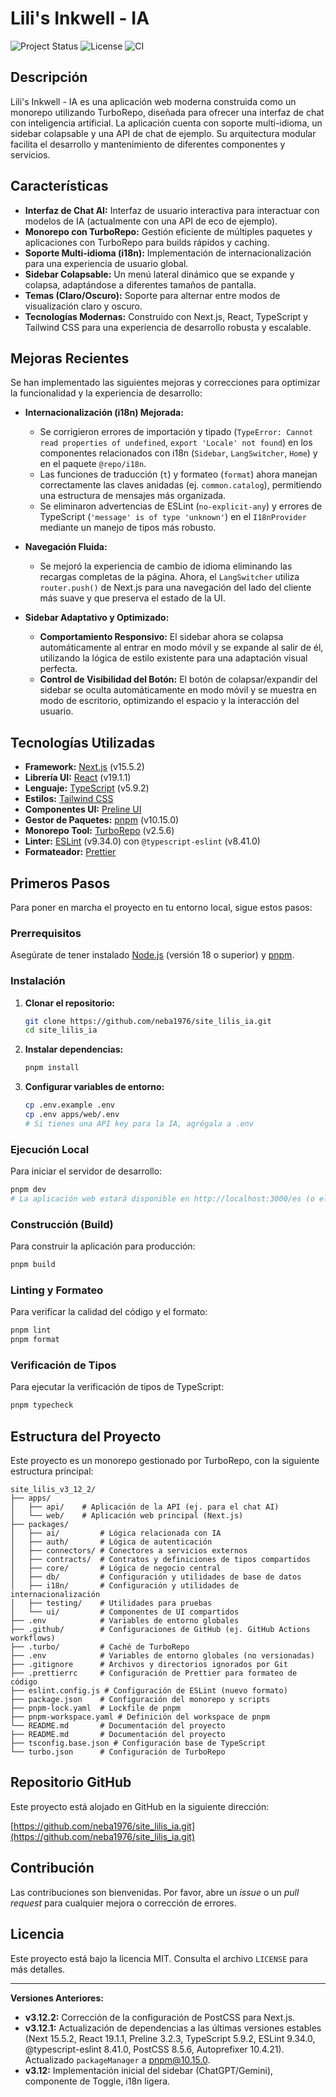 # Lili's Inkwell - IA

![Project Status](https://img.io/badge/status-in_development-orange.svg)
![License](https://img.io/badge/license-MIT-blue.svg)
![CI](https://github.com/neba1976/site_lilis_ia/actions/workflows/ci.yml/badge.svg)

## Descripción

Lili's Inkwell - IA es una aplicación web moderna construida como un monorepo utilizando TurboRepo, diseñada para ofrecer una interfaz de chat con inteligencia artificial. La aplicación cuenta con soporte multi-idioma, un sidebar colapsable y una API de chat de ejemplo. Su arquitectura modular facilita el desarrollo y mantenimiento de diferentes componentes y servicios.

## Características

*   **Interfaz de Chat AI:** Interfaz de usuario interactiva para interactuar con modelos de IA (actualmente con una API de eco de ejemplo).
*   **Monorepo con TurboRepo:** Gestión eficiente de múltiples paquetes y aplicaciones con TurboRepo para builds rápidos y caching.
*   **Soporte Multi-idioma (i18n):** Implementación de internacionalización para una experiencia de usuario global.
*   **Sidebar Colapsable:** Un menú lateral dinámico que se expande y colapsa, adaptándose a diferentes tamaños de pantalla.
*   **Temas (Claro/Oscuro):** Soporte para alternar entre modos de visualización claro y oscuro.
*   **Tecnologías Modernas:** Construido con Next.js, React, TypeScript y Tailwind CSS para una experiencia de desarrollo robusta y escalable.

## Mejoras Recientes

Se han implementado las siguientes mejoras y correcciones para optimizar la funcionalidad y la experiencia de desarrollo:

*   **Internacionalización (i18n) Mejorada:**
    *   Se corrigieron errores de importación y tipado (`TypeError: Cannot read properties of undefined`, `export 'Locale' not found`) en los componentes relacionados con i18n (`Sidebar`, `LangSwitcher`, `Home`) y en el paquete `@repo/i18n`.
    *   Las funciones de traducción (`t`) y formateo (`format`) ahora manejan correctamente las claves anidadas (ej. `common.catalog`), permitiendo una estructura de mensajes más organizada.
    *   Se eliminaron advertencias de ESLint (`no-explicit-any`) y errores de TypeScript (`'message' is of type 'unknown'`) en el `I18nProvider` mediante un manejo de tipos más robusto.

*   **Navegación Fluida:**
    *   Se mejoró la experiencia de cambio de idioma eliminando las recargas completas de la página. Ahora, el `LangSwitcher` utiliza `router.push()` de Next.js para una navegación del lado del cliente más suave y que preserva el estado de la UI.

*   **Sidebar Adaptativo y Optimizado:**
    *   **Comportamiento Responsivo:** El sidebar ahora se colapsa automáticamente al entrar en modo móvil y se expande al salir de él, utilizando la lógica de estilo existente para una adaptación visual perfecta.
    *   **Control de Visibilidad del Botón:** El botón de colapsar/expandir del sidebar se oculta automáticamente en modo móvil y se muestra en modo de escritorio, optimizando el espacio y la interacción del usuario.

## Tecnologías Utilizadas

*   **Framework:** [Next.js](https://nextjs.org/) (v15.5.2)
*   **Librería UI:** [React](https://react.dev/) (v19.1.1)
*   **Lenguaje:** [TypeScript](https://www.typescriptlang.org/) (v5.9.2)
*   **Estilos:** [Tailwind CSS](https://tailwindcss.com/)
*   **Componentes UI:** [Preline UI](https://preline.co/)
*   **Gestor de Paquetes:** [pnpm](https://pnpm.io/) (v10.15.0)
*   **Monorepo Tool:** [TurboRepo](https://turbo.build/) (v2.5.6)
*   **Linter:** [ESLint](https://eslint.org/) (v9.34.0) con `@typescript-eslint` (v8.41.0)
*   **Formateador:** [Prettier](https://prettier.io/)

## Primeros Pasos

Para poner en marcha el proyecto en tu entorno local, sigue estos pasos:

### Prerrequisitos

Asegúrate de tener instalado [Node.js](https://nodejs.org/) (versión 18 o superior) y [pnpm](https://pnpm.io/installation).

### Instalación

1.  **Clonar el repositorio:**
    ```bash
    git clone https://github.com/neba1976/site_lilis_ia.git
    cd site_lilis_ia
    ```

2.  **Instalar dependencias:**
    ```bash
    pnpm install
    ```

3.  **Configurar variables de entorno:**
    ```bash
    cp .env.example .env
    cp .env apps/web/.env
    # Si tienes una API key para la IA, agrégala a .env
    ```

### Ejecución Local

Para iniciar el servidor de desarrollo:

```bash
pnpm dev
# La aplicación web estará disponible en http://localhost:3000/es (o el idioma configurado)
```

### Construcción (Build)

Para construir la aplicación para producción:

```bash
pnpm build
```

### Linting y Formateo

Para verificar la calidad del código y el formato:

```bash
pnpm lint
pnpm format
```

### Verificación de Tipos

Para ejecutar la verificación de tipos de TypeScript:

```bash
pnpm typecheck
```

## Estructura del Proyecto

Este proyecto es un monorepo gestionado por TurboRepo, con la siguiente estructura principal:

```
site_lilis_v3_12_2/
├── apps/
│   ├── api/    # Aplicación de la API (ej. para el chat AI)
│   └── web/    # Aplicación web principal (Next.js)
├── packages/
│   ├── ai/         # Lógica relacionada con IA
│   ├── auth/       # Lógica de autenticación
│   ├── connectors/ # Conectores a servicios externos
│   ├── contracts/  # Contratos y definiciones de tipos compartidos
│   ├── core/       # Lógica de negocio central
│   ├── db/         # Configuración y utilidades de base de datos
│   ├── i18n/       # Configuración y utilidades de internacionalización
│   ├── testing/    # Utilidades para pruebas
│   └── ui/         # Componentes de UI compartidos
├── .env            # Variables de entorno globales
├── .github/        # Configuraciones de GitHub (ej. GitHub Actions workflows)
├── .turbo/         # Caché de TurboRepo
├── .env            # Variables de entorno globales (no versionadas)
├── .gitignore      # Archivos y directorios ignorados por Git
├── .prettierrc     # Configuración de Prettier para formateo de código
├── eslint.config.js # Configuración de ESLint (nuevo formato)
├── package.json    # Configuración del monorepo y scripts
├── pnpm-lock.yaml  # Lockfile de pnpm
├── pnpm-workspace.yaml # Definición del workspace de pnpm
└── README.md       # Documentación del proyecto
├── README.md       # Documentación del proyecto
├── tsconfig.base.json # Configuración base de TypeScript
└── turbo.json      # Configuración de TurboRepo
```

## Repositorio GitHub

Este proyecto está alojado en GitHub en la siguiente dirección:

[https://github.com/neba1976/site_lilis_ia.git](https://github.com/neba1976/site_lilis_ia.git)

## Contribución

Las contribuciones son bienvenidas. Por favor, abre un *issue* o un *pull request* para cualquier mejora o corrección de errores.

## Licencia

Este proyecto está bajo la licencia MIT. Consulta el archivo `LICENSE` para más detalles.

---

**Versiones Anteriores:**
*   **v3.12.2:** Corrección de la configuración de PostCSS para Next.js.
*   **v3.12.1:** Actualización de dependencias a las últimas versiones estables (Next 15.5.2, React 19.1.1, Preline 3.2.3, TypeScript 5.9.2, ESLint 9.34.0, @typescript-eslint 8.41.0, PostCSS 8.5.6, Autoprefixer 10.4.21). Actualizado `packageManager` a pnpm@10.15.0.
*   **v3.12:** Implementación inicial del sidebar (ChatGPT/Gemini), componente de Toggle, i18n ligera.